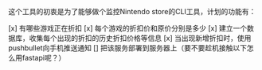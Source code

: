 这个工具的初衷是为了能够做个监控Nintendo store的CLI工具，计划的功能有：

[x] 有哪些游戏正在折扣
[x] 每个游戏的折扣价和原价分别是多少
[x] 建立一个数据库，收集每个出现的折扣的历史折扣价格等信息
[x] 当出现新增折扣时，使用pushbullet向手机推送通知
[] 把该服务部署到服务器上（要不要趁机接触以下怎么用fastapi呢？）